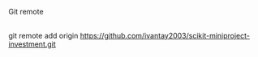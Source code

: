 

Git remote <br><br>

git remote add origin https://github.com/ivantay2003/scikit-miniproject-investment.git


